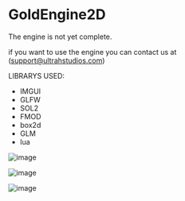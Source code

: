 # GoldEngine2D

The engine is not yet complete.

if you want to use the engine you can contact us at (support@ultrahstudios.com)


LIBRARYS USED:
- IMGUI
- GLFW
- SOL2
- FMOD
- box2d
- GLM
- lua


![image](https://github.com/GrstudiosGamesPro/GoldEngine2D/assets/85538374/88ce4ffd-d4ef-4edb-bd57-2bd17e81a314)




![image](https://github.com/GrstudiosGamesPro/GoldEngine2D/assets/85538374/0178ce8f-949f-4b90-8df3-a2d138c31419)


![image](https://github.com/GrstudiosGamesPro/GoldEngine2D/assets/85538374/271f5388-8ecc-46f5-884e-c40adb3e3552)
